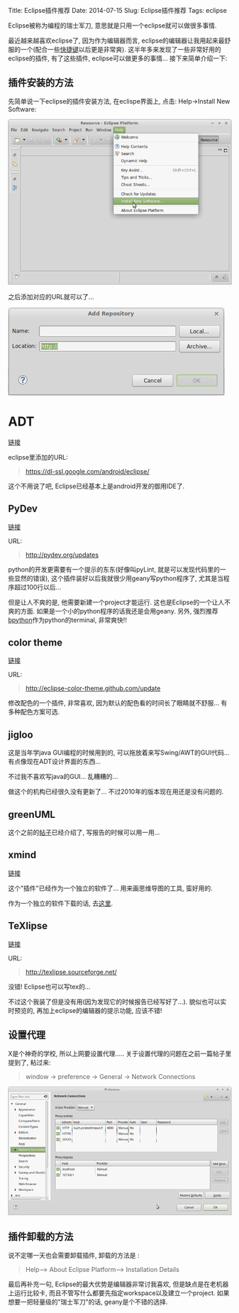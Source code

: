 Title: Eclipse插件推荐
Date: 2014-07-15
Slug: Eclipse插件推荐
Tags: eclipse

Eclipse被称为编程的瑞士军刀, 意思就是只用一个eclipse就可以做很多事情. 

最近越来越喜欢eclipse了, 因为作为编辑器而言, eclipse的编辑器让我用起来最舒服的一个(配合一些[快捷键](x-wei.github.com/Eclipse快捷键总结.html)以后更是非常爽). 这半年多来发现了一些非常好用的eclipse的插件, 有了这些插件, eclipse可以做更多的事情... 接下来简单介绍一下:

插件安装的方法
-------
先简单说一下eclipse的插件安装方法, 在eclispe界面上, 点击: Help->Install New Software:

![](images/./Eclipse插件推荐/pasted_image.png)

之后添加对应的URL就可以了... 

![](images/./Eclipse插件推荐/pasted_image001.png)


ADT
===
[链接](https://developer.android.com/sdk/installing/installing-adt.html)

eclipse里添加的URL: 
> https://dl-ssl.google.com/android/eclipse/

这个不用说了吧, Eclipse已经基本上是android开发的御用IDE了. 

PyDev
-----
[链接](http://pydev.org/)

URL:
> http://pydev.org/updates

python的开发更需要有一个提示的东东(好像叫pyLint, 就是可以发现代码里的一些显然的错误), 这个插件装好以后我就很少用geany写python程序了, 尤其是当程序超过100行以后... 

但是让人不爽的是, 他需要新建一个project才能运行. 这也是Eclipse的一个让人不爽的方面. 如果是一个小的python程序的话我还是会用geany. 另外, 强烈推荐[bpython](http://bpython-interpreter.org/)作为python的terminal, 非常爽快!!

color theme
-----------
[链接](http://www.07net01.com/linux/Eclipsexiapeizhizhutiyanse_Eclipse_jiqiao_9354_1344993754.html)

URL:
>http://eclipse-color-theme.github.com/update

修改配色的一个插件, 非常喜欢, 因为默认的配色看的时间长了眼睛就不舒服... 有多种配色方案可选. 

jigloo
------

这是当年学java GUI编程的时候用到的, 可以拖放着来写Swing/AWT的GUI代码... 有点像现在ADT设计界面的东西... 

不过我不喜欢写java的GUI... 乱糟糟的...

做这个的机构已经很久没有更新了... 不过2010年的版本现在用还是没有问题的. 

greenUML
--------

这个之前的[帖子](http://x-wei.github.io/%E4%BD%BF%E7%94%A8Eclipse%E7%9A%84UML%E6%8F%92%E4%BB%B6%E7%94%9F%E6%88%90%E7%B1%BB%E5%9B%BE.html)已经介绍了, 写报告的时候可以用一用...

xmind
-----
[链接](http://jeljo.wordpress.com/2012/02/11/xmind-on-eclipse/)

这个"插件"已经作为一个独立的软件了... 用来画思维导图的工具, 蛮好用的.

作为一个独立的软件下载的话, 去[这里](http://www.xmind.net/).

TeXlipse
--------
[链接](http://texlipse.sourceforge.net/index.php)

URL:
>http://texlipse.sourceforge.net/

没错! Eclipse也可以写tex的...

不过这个我装了但是没有用(因为发现它的时候报告已经写好了...). 貌似也可以实时预览的, 再加上eclipse的编辑器的提示功能, 应该不错!


设置代理
------

X是个神奇的学校, 所以上网要设置代理..... 关于设置代理的问题在之前一篇帖子里提到了, 粘过来:

>window → preference → General → Network Connections

![](images/./eclipse的UML插件/pasted_image001.png)


插件卸载的方法
-------
说不定哪一天也会需要卸载插件, 卸载的方法是 :

>Help--> About Eclipse Platform--> Installation Details



最后再补充一句, Eclipse的最大优势是编辑器非常讨我喜欢, 但是缺点是在老机器上运行比较卡, 而且不管写什么都要先指定workspace以及建立一个project. 如果想要一把轻量级的"瑞士军刀"的话, geany是个不错的选择.
